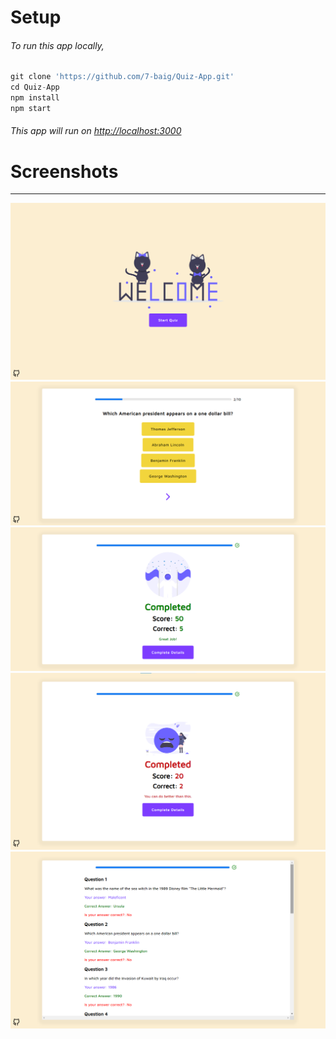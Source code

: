 # Setup
###### To run this app locally,

```javascript
git clone 'https://github.com/7-baig/Quiz-App.git'
cd Quiz-App
npm install
npm start
```

###### This app will run on [http://localhost:3000](http://localhost:3000)


# Screenshots
---
![Home](./src/images/Screenshots/Home.png)
![Game](./src/images/Screenshots/Game.png)
![Completed_1](./src/images/Screenshots/Completed_1.png)
![Completed_2](./src/images/Screenshots/Completed_2.png)
![Complete Details](./src/images/Screenshots/Complete_details.png)

